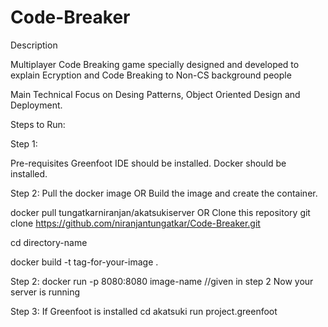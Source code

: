 # Code-Breaker

Description

Multiplayer Code Breaking game specially designed and developed to explain Ecryption and Code Breaking to Non-CS background people

Main Technical Focus on Desing Patterns, Object Oriented Design and Deployment.



Steps to Run: 

Step 1:

Pre-requisites
Greenfoot IDE should be installed.
Docker should be installed.

Step 2:
Pull the docker image OR Build the image and create the container.

docker pull tungatkarniranjan/akatsukiserver
OR
Clone this repository 
git clone https://github.com/niranjantungatkar/Code-Breaker.git

cd directory-name

docker build -t tag-for-your-image .

Step 2:
docker run -p 8080:8080 image-name //given in step 2
Now your server is running

Step 3:
If Greenfoot is installed 
cd akatsuki
run project.greenfoot





